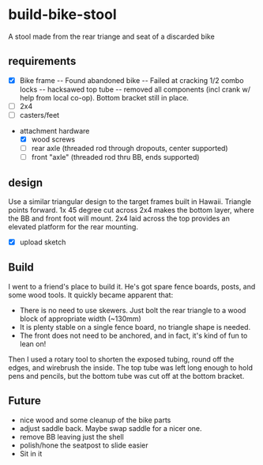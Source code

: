 # build-bike-stool
A stool made from the rear triange and seat of a discarded bike
## requirements
- [X] Bike frame
-- Found abandoned bike
-- Failed at cracking 1/2 combo locks
-- hacksawed top tube
-- removed all components (incl crank w/ help from local co-op). Bottom bracket still in place.
- [ ] 2x4
- [ ] casters/feet
- attachment hardware
  - [X] wood screws
  - [ ] rear axle (threaded rod through dropouts, center supported)
  - [ ] front "axle" (threaded rod thru BB, ends supported)
## design
Use a similar triangular design to the target frames built in Hawaii. Triangle points forward. 1x 45 degree cut across 2x4 makes the bottom layer, where the BB and front foot will mount. 2x4 laid across the top provides an elevated platform for the rear mounting.
- [X] upload sketch
## Build
I went to a friend's place to build it. He's got spare fence boards, posts, and some wood tools. It quickly became apparent that:
- There is no need to use skewers. Just bolt the rear triangle to a wood block of appropriate width (~130mm)
- It is plenty stable on a single fence board, no triangle shape is needed.
- The front does not need to be anchored, and in fact, it's kind of fun to lean on!

Then I used a rotary tool to shorten the exposed tubing, round off the edges, and wirebrush the inside. The top tube was left long enough to hold pens and pencils, but the bottom tube was cut off at the bottom bracket. 

## Future
- nice wood and some cleanup of the bike parts
- adjust saddle back. Maybe swap saddle for a nicer one.
- remove BB leaving just the shell
- polish/hone the seatpost to slide easier
- Sit in it
